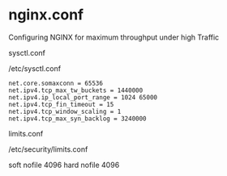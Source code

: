 # nginx.conf
Configuring NGINX for maximum throughput under high Traffic



sysctl.conf

/etc/sysctl.conf

    net.core.somaxconn = 65536
    net.ipv4.tcp_max_tw_buckets = 1440000
    net.ipv4.ip_local_port_range = 1024 65000
    net.ipv4.tcp_fin_timeout = 15
    net.ipv4.tcp_window_scaling = 1
    net.ipv4.tcp_max_syn_backlog = 3240000
    
 
limits.conf

/etc/security/limits.conf

soft nofile 4096 
hard nofile 4096
